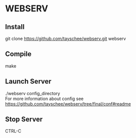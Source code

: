# WEBSERV

## Install
git clone https://github.com/tayschee/webserv.git webserv
## Compile
  make
## Launch Server
  ./webserv config_directory  
  For more information about config see https://github.com/tayschee/webserv/tree/final/conf#readme
## Stop Server
  CTRL-C
